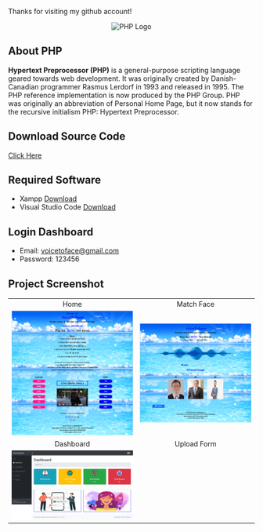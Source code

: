 Thanks for visiting my github account!

<p align="center"><img src="https://pngimg.com/uploads/php/php_PNG10.png" width="400" alt="PHP Logo"></p>

## About PHP

**Hypertext Preprocessor (PHP)** is a general-purpose scripting language geared towards web development. It was originally created by Danish-Canadian programmer Rasmus Lerdorf in 1993 and released in 1995. The PHP reference implementation is now produced by the PHP Group. PHP was originally an abbreviation of Personal Home Page, but it now stands for the recursive initialism PHP: Hypertext Preprocessor.


## Download Source Code
[Click Here](https://learnwithfair.github.io/html-template-ecommerce-electro-master/)

## Required Software
- Xampp [Download](https://www.apachefriends.org/download.html)
- Visual Studio Code  [Download](https://code.visualstudio.com/download)

## Login Dashboard
- Email: voicetoface@gmail.com
- Password: 123456


## Project Screenshot

|   |   |
|:---:|:---:|
|Home|Match Face|
|![Home](https://github.com/learnwithfair/voiceToFace/blob/main/screenshot/home.png)|![Match](https://github.com/learnwithfair/voiceToFace/blob/main/screenshot/face.png)|
|Dashboard|Upload Form|
|![Dashboard](https://github.com/learnwithfair/voiceToFace/blob/main/screenshot/dashboard.png)||![Dashboard](https://github.com/learnwithfair/voiceToFace/blob/main/screenshot/upload.png)|
